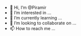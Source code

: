 - 👋 Hi, I’m @Piramir
- 👀 I’m interested in ...
- 🌱 I’m currently learning ...
- 💞️ I’m looking to collaborate on ...
- 📫 How to reach me ...

<!---
Piramir/Piramir is a ✨ special ✨ repository because its `README.md` (this file) appears on your GitHub profile.
You can click the Preview link to take a look at your changes.
--->
